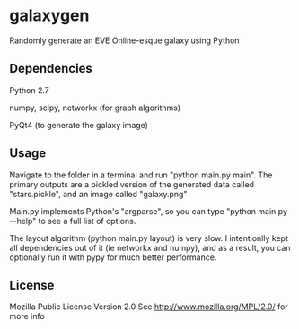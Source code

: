 galaxygen
=========

Randomly generate an EVE Online-esque galaxy using Python

Dependencies
-------------
Python 2.7

numpy, scipy, networkx (for graph algorithms)

PyQt4 (to generate the galaxy image)

Usage
-----
Navigate to the folder in a terminal and run "python main.py main". The primary outputs are a pickled version of the generated data called "stars.pickle", and an image called "galaxy.png"

Main.py implements Python's "argparse", so you can type "python main.py --help" to see a full list of options.

The layout algorithm (python main.py layout) is very slow. I intentionlly kept all dependencies out of it (ie networkx and numpy), and as a result, you can optionally run it with pypy for much better performance.

License
-------
Mozilla Public License Version 2.0
See http://www.mozilla.org/MPL/2.0/ for more info
